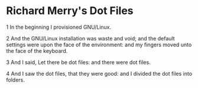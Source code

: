 # Richard Merry's Dot Files

1 In the beginning I provisioned GNU/Linux.

2 And the GNU/Linux installation was waste and void; and the default settings were upon the face of the environment: and my fingers moved unto the face of the keyboard.

3 And I said, Let there be dot files: and there were dot files.

4 And I saw the dot files, that they were good: and I divided the dot files into folders.
